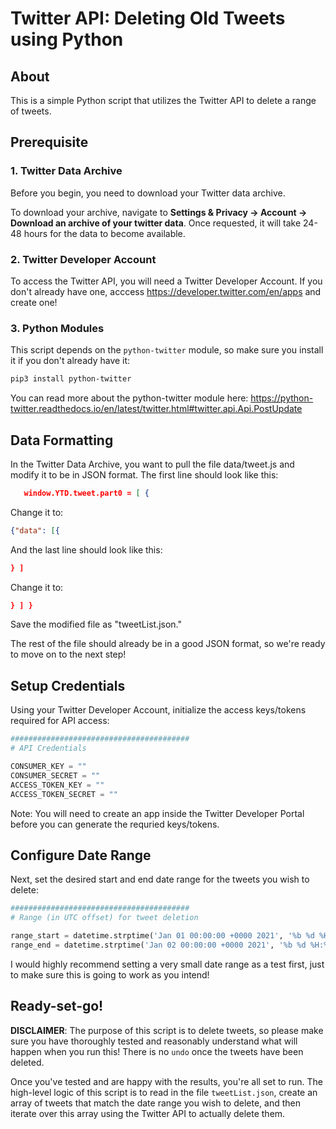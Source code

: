 # Twitter API: Deleting Old Tweets using Python
## About

This is a simple Python script that utilizes the Twitter API to delete a range of tweets.
## Prerequisite

### 1. Twitter Data Archive

Before you begin, you need to download your Twitter data archive.

To download your archive, navigate to **Settings & Privacy -> Account -> Download an archive of your twitter data**. Once requested, it will take 24-48 hours for the data to become available. 

### 2. Twitter Developer Account

To access the Twitter API, you will need a Twitter Developer Account. If you don't already have one, acccess https://developer.twitter.com/en/apps and create one!

### 3. Python Modules

This script depends on the `python-twitter` module, so make sure you install it if you don't already have it: 

```bash
pip3 install python-twitter
```

You can read more about the python-twitter module here: https://python-twitter.readthedocs.io/en/latest/twitter.html#twitter.api.Api.PostUpdate

## Data Formatting

In the Twitter Data Archive, you want to pull the file data/tweet.js and modify it to be in JSON format. The first line should look like this:

```JSON
   window.YTD.tweet.part0 = [ {
```

Change it to:

```JSON
{"data": [{ 
```

And the last line should look like this:

```JSON
} ]
```

Change it to: 

```JSON
} ] }
```

Save the modified file as "tweetList.json."

The rest of the file should already be in a good JSON format, so we're ready to move on to the next step! 

## Setup Credentials

Using your Twitter Developer Account, initialize the access keys/tokens required for API access: 

```python
########################################
# API Credentials

CONSUMER_KEY = ""
CONSUMER_SECRET = ""
ACCESS_TOKEN_KEY = ""
ACCESS_TOKEN_SECRET = ""
```

Note: You will need to create an app inside the Twitter Developer Portal before you can generate the requried keys/tokens.

## Configure Date Range

Next, set the desired start and end date range for the tweets you wish to delete: 

```python
########################################
# Range (in UTC offset) for tweet deletion

range_start = datetime.strptime('Jan 01 00:00:00 +0000 2021', '%b %d %H:%M:%S %z %Y')
range_end = datetime.strptime('Jan 02 00:00:00 +0000 2021', '%b %d %H:%M:%S %z %Y')
```

I would highly recommend setting a very small date range as a test first, just to make sure this is going to work as you intend! 

## Ready-set-go!

**DISCLAIMER**: The purpose of this script is to delete tweets, so please make sure you have thoroughly tested and reasonably understand what will happen when you run this! There is no `undo` once the tweets have been deleted.

Once you've tested and are happy with the results, you're all set to run. The high-level logic of this script is to read in the file `tweetList.json`, create an array of tweets that match the date range you wish to delete, and then iterate over this array using the Twitter API to actually delete them. 

